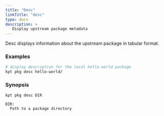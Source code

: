 ```yaml
---
title: "Desc"
linkTitle: "desc"
type: docs
description: >
   Display upstream package metadata
---
```

<!--mdtogo:Short
    Display upstream package metadata
-->

Desc displays information about the upstream package in tabular format.

### Examples
<!--mdtogo:Examples-->
```sh
# display description for the local hello-world package
kpt pkg desc hello-world/
```
<!--mdtogo-->

### Synopsis
<!--mdtogo:Long-->
    kpt pkg desc DIR

    DIR:
      Path to a package directory
<!--mdtogo-->
